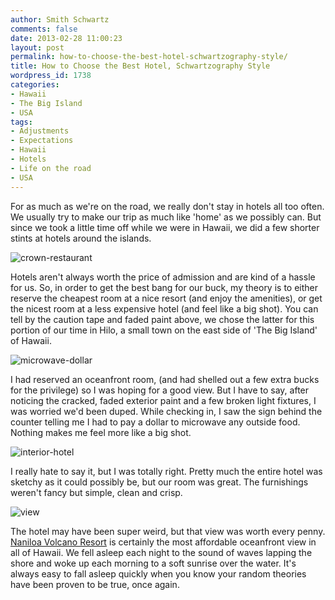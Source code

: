 ```yaml
---
author: Smith Schwartz
comments: false
date: 2013-02-28 11:00:23
layout: post
permalink: how-to-choose-the-best-hotel-schwartzography-style/
title: How to Choose the Best Hotel, Schwartzography Style
wordpress_id: 1738
categories:
- Hawaii
- The Big Island
- USA
tags:
- Adjustments
- Expectations
- Hawaii
- Hotels
- Life on the road
- USA
---
```


For as much as we're on the road, we really don't stay in hotels all too often. We usually try to make our trip as much like 'home' as we possibly can. But since we took a little time off while we were in Hawaii, we did a few shorter stints at hotels around the islands.

![crown-restaurant](http://schwartzography.com/wp-content/uploads/2013/02/crown-restaurant.jpg)

Hotels aren't always worth the price of admission and are kind of a hassle for us. So, in order to get the best bang for our buck, my theory is to either reserve the cheapest room at a nice resort (and enjoy the amenities), or get the nicest room at a less expensive hotel (and feel like a big shot). You can tell by the caution tape and faded paint above, we chose the latter for this portion of our time in Hilo, a small town on the east side of 'The Big Island' of Hawaii.

![microwave-dollar](http://schwartzography.com/wp-content/uploads/2013/02/microwave-dollar.jpg)

I had reserved an oceanfront room, (and had shelled out a few extra bucks for the privilege) so I was hoping for a good view. But I have to say, after noticing the cracked, faded exterior paint and a few broken light fixtures, I was worried we'd been duped. While checking in, I saw the sign behind the counter telling me I had to pay a dollar to microwave any outside food. Nothing makes me feel more like a big shot.

![interior-hotel](http://schwartzography.com/wp-content/uploads/2013/02/interior-hotel.jpg)

I really hate to say it, but I was totally right. Pretty much the entire hotel was sketchy as it could possibly be, but our room was great. The furnishings weren't fancy but simple, clean and crisp.

![view](http://schwartzography.com/wp-content/uploads/2013/02/view.jpg)

The hotel may have been super weird, but that view was worth every penny. [Naniloa Volcano Resort](http://www.tripadvisor.com/Hotel_Review-g60583-d113096-Reviews-Naniloa_Volcanoes_Resort-Hilo_Island_of_Hawaii_Hawaii.html) is certainly the most affordable oceanfront view in all of Hawaii. We fell asleep each night to the sound of waves lapping the shore and woke up each morning to a soft sunrise over the water. It's always easy to fall asleep quickly when you know your random theories have been proven to be true, once again.
